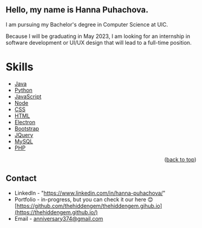 
## Hello, my name is Hanna Puhachova. 

I am pursuing my Bachelor's degree in Computer Science at UIC. 

Because I will be graduating in May 2023, I am looking for an internship in software development or UI/UX design that will lead to a full-time position.

# Skills

* [Java](https://www.java.com/en/)
* [Python](https://www.python.org/)
* [JavaScript](https://www.javascript.com/)
* [Node](https://nodejs.org/en/)
* [CSS](https://www.w3.org/Style/CSS/Overview.en.html)
* [HTML](https://html.com/)
* [Electron](https://www.electronjs.org/)
* [Bootstrap](https://getbootstrap.com)
* [JQuery](https://jquery.com)
* [MySQL](https://www.mysql.com/)
* [PHP](https://www.php.net/)

<p align="right">(<a href="#top">back to top</a>)</p>
<!---
thehiddengem/thehiddengem.Hi! 👋 I'm Hanna, a Web and Desktop app Developer, Designer & Creator.
--->

## Contact
* LinkedIn - "https://www.linkedin.com/in/hanna-puhachova/"
* Portfolio - in-progress, but you can check it our here 😊 [https://github.com/thehiddengem/thehiddengem.gihub.io](https://thehiddengem.github.io/)
* Email - anniversary374@gmail.com
